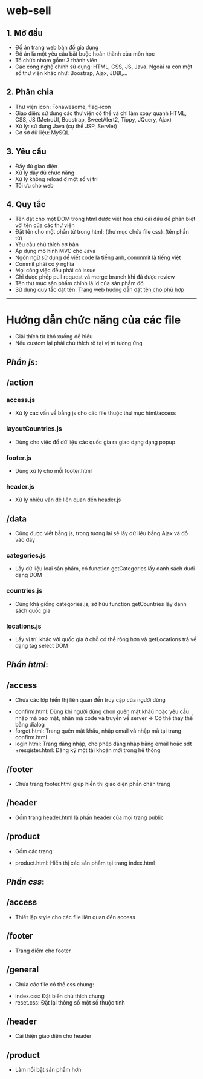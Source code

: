 # web-sell

## 1. Mở đầu
- Đồ án trang web bán đồ gia dụng
- Đồ án là một yêu cầu bắt buộc hoàn thành của môn học
- Tổ chức nhóm gồm: 3 thành viên
- Các công nghệ chính sử dụng: HTML, CSS, JS, Java. Ngoài ra còn một số thư viện khác như: Boostrap, Ajax, JDBI,...
## 2. Phân chia
- Thư viện icon: Fonawesome,  flag-icon
- Giao diện: sử dụng các thư viện có thể và chỉ làm xoay quanh HTML, CSS, JS (MetroUI, Boostrap, SweetAlert2, Tippy, JQuery, Ajax)
- Xử lý: sử dụng Java (cụ thể JSP, Servlet)
- Cơ sở dữ liệu: MySQL
## 3. Yêu cầu
- Đầy đủ giao diện
- Xử lý đầy đủ chức năng
- Xử lý không reload ở một số vị trí
- Tối ưu cho web
## 4. Quy tắc
- Tên đặt cho một DOM trong html được viết hoa chữ cái đầu để phân biệt với tên của các thư viện
- Đặt tên cho một phần tử trong html: (thư mục chứa file css)_(tên phần tử)
- Yêu cầu chú thích cơ bản
- Áp dụng mô hình MVC cho Java
- Ngôn ngữ sử dụng để viết code là tiếng anh, commmit là tiếng việt
- Commit phải có ý nghĩa
- Mọi công việc đều phải có issue
- Chỉ được phép pull request và merge branch khi đã được review
- Tên thư mục sản phẩm chính là id của sản phẩm đó
- Sử dụng quy tắc đặt tên: [Trang web hướng dẫn đặt tên cho phù hợp](https://viblo.asia/p/naming-rules-cac-quy-tac-vang-trong-lang-dat-ten-ByEZkMXE5Q0)

***

# Hướng dẫn chức năng của các file
- Giải thích từ khó xuống dễ hiểu
- Nếu custom lại phải chú thích rõ tại vị trí tương ứng

## ***Phần js***:

## **/action**
### access.js
- Xử lý các vấn về bằng js cho các file thuộc thư mục html/access
### layoutCountries.js
- Dùng cho việc đổ dữ liệu các quốc gia ra giao dạng dạng popup
### footer.js
- Dùng xử lý cho mỗi footer.html
### header.js
- Xử lý nhiều vấn đề liên quan đến header.js

## **/data**
- Cũng được viết bằng js, trong tương lai sẽ lấy dữ liệu bằng Ajax và đổ vào đây
### categories.js
- Lấy dữ liệu loại sản phẩm, có function getCategories lấy danh sách dưới dạng DOM
### countries.js
- Cũng khá giống categories.js, sở hữu function getCountries lấy danh sách quốc gia
### locations.js
- Lấy vị trí, khác với quốc gia ở chỗ có thể rộng hơn và getLocations trả về dạng tag select DOM

## ***Phần html***:

## **/access**
- Chứa các lớp hiển thị liên quan đến truy cập của người dùng
+ confirm.html: Dùng khi người dùng chọn quên mật khâủ hoặc yêu cầu nhập mã bảo mật, nhận mã code và truyền về server -> Có thể thay thế bằng dialog
+ forget.html: Trang quên mật khẩu, nhập email và nhập mã tại trang confirm.html
+ login.html: Trang đăng nhập, cho phép đăng nhập bằng email hoặc sdt
+resgister.html: Đăng ký một tài khoản mới trong hệ thống 

## **/footer**
- Chứa trang footer.html giúp hiển thị giao diện phần chân trang

## **/header**
- Gồm trang header.html là phần header của mọi trang public

## **/product**
- Gồm các trang:
+ product.html: Hiển thị các sản phẩm tại trang index.html

## ***Phần css***:

## **/access**
- Thiết lập style cho các file liên quan đến access

## **/footer**
- Trang điểm cho footer

## **/general**
- Chứa các file có thể css chung:
+ index.css: Đặt biến chú thích chung
+ reset.css: Đặt lại thông số một số thuộc tính

## **/header**
- Cải thiện giao diện cho header

## **/product**
- Làm nổi bật sản phẩm hơn
